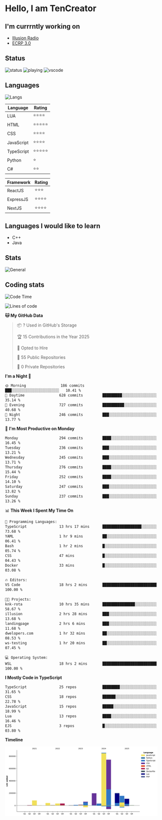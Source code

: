 # Hello, I am TenCreator

## I'm currrntly working on
- [Illusion Radio](https://illusionradio.co.uk/)
- [ECRP 3.0](http://github.com/Emerald-Coast-Roleplay/)

## Status
![status](https://api.statusbadges.me/badge/status/518334475038359555?simple=true&style=for-the-badge)
![playing](https://api.statusbadges.me/badge/playing/518334475038359555?style=for-the-badge)
![vscode](https://api.statusbadges.me/badge/vscode/518334475038359555?style=for-the-badge)

## Languages
![Langs](https://github-readme-stats.vercel.app/api/top-langs/?username=tencreator&layout=compact&theme=radical)


|Language|Rating|
|--------|------|
|LUA|⭐️⭐️⭐️⭐️|
|HTML|⭐️⭐️⭐️⭐️⭐️|
|CSS|⭐️⭐️⭐️⭐️|
|JavaScript|⭐️⭐️⭐️⭐️|
|TypeScript|⭐️⭐️⭐️⭐️⭐️|
|Python|⭐️|
|C#|⭐️⭐️ |

|Framework|Rating|
|--------|------|
|ReactJS|⭐️⭐️⭐|
|ExpressJS|⭐️⭐️⭐️⭐️|
|NextJS|⭐️⭐️⭐⭐️|

## Languages I would like to learn
- C++
- Java

## Stats
![General](https://github-readme-stats.vercel.app/api?username=tencreator&show_icons=true&theme=radical)

## Coding stats

<!--START_SECTION:waka-->
![Code Time](http://img.shields.io/badge/Code%20Time-376%20hrs%2020%20mins-blue)

![Lines of code](https://img.shields.io/badge/From%20Hello%20World%20I%27ve%20Written-1.9%20million%20lines%20of%20code-blue)

**🐱 My GitHub Data** 

> 📦 ? Used in GitHub's Storage 
 > 
> 🏆 15 Contributions in the Year 2025
 > 
> 💼 Opted to Hire
 > 
> 📜 55 Public Repositories 
 > 
> 🔑 0 Private Repositories 
 > 
**I'm a Night 🦉** 

```text
🌞 Morning                186 commits         ███░░░░░░░░░░░░░░░░░░░░░░   10.41 % 
🌆 Daytime                628 commits         █████████░░░░░░░░░░░░░░░░   35.14 % 
🌃 Evening                727 commits         ██████████░░░░░░░░░░░░░░░   40.68 % 
🌙 Night                  246 commits         ███░░░░░░░░░░░░░░░░░░░░░░   13.77 % 
```
📅 **I'm Most Productive on Monday** 

```text
Monday                   294 commits         ████░░░░░░░░░░░░░░░░░░░░░   16.45 % 
Tuesday                  236 commits         ███░░░░░░░░░░░░░░░░░░░░░░   13.21 % 
Wednesday                245 commits         ███░░░░░░░░░░░░░░░░░░░░░░   13.71 % 
Thursday                 276 commits         ████░░░░░░░░░░░░░░░░░░░░░   15.44 % 
Friday                   252 commits         ████░░░░░░░░░░░░░░░░░░░░░   14.10 % 
Saturday                 247 commits         ███░░░░░░░░░░░░░░░░░░░░░░   13.82 % 
Sunday                   237 commits         ███░░░░░░░░░░░░░░░░░░░░░░   13.26 % 
```


📊 **This Week I Spent My Time On** 

```text
💬 Programming Languages: 
TypeScript               13 hrs 17 mins      ██████████████████░░░░░░░   73.68 % 
YAML                     1 hr 9 mins         ██░░░░░░░░░░░░░░░░░░░░░░░   06.41 % 
Bash                     1 hr 2 mins         █░░░░░░░░░░░░░░░░░░░░░░░░   05.74 % 
CSS                      47 mins             █░░░░░░░░░░░░░░░░░░░░░░░░   04.43 % 
Docker                   33 mins             █░░░░░░░░░░░░░░░░░░░░░░░░   03.08 % 

🔥 Editors: 
VS Code                  18 hrs 2 mins       █████████████████████████   100.00 % 

🐱‍💻 Projects: 
knk-rota                 10 hrs 35 mins      ███████████████░░░░░░░░░░   58.67 % 
illusion                 2 hrs 28 mins       ███░░░░░░░░░░░░░░░░░░░░░░   13.68 % 
landingpage              2 hrs 6 mins        ███░░░░░░░░░░░░░░░░░░░░░░   11.68 % 
dwelopers.com            1 hr 32 mins        ██░░░░░░░░░░░░░░░░░░░░░░░   08.53 % 
ws-testing               1 hr 20 mins        ██░░░░░░░░░░░░░░░░░░░░░░░   07.45 % 

💻 Operating System: 
WSL                      18 hrs 2 mins       █████████████████████████   100.00 % 
```

**I Mostly Code in TypeScript** 

```text
TypeScript               25 repos            ████████░░░░░░░░░░░░░░░░░   31.65 % 
CSS                      18 repos            ██████░░░░░░░░░░░░░░░░░░░   22.78 % 
JavaScript               15 repos            █████░░░░░░░░░░░░░░░░░░░░   18.99 % 
Lua                      13 repos            ████░░░░░░░░░░░░░░░░░░░░░   16.46 % 
EJS                      3 repos             █░░░░░░░░░░░░░░░░░░░░░░░░   03.80 % 
```



**Timeline**

![Lines of Code chart](https://raw.githubusercontent.com/tencreator/tencreator/main/assets/bar_graph.png)


<!--END_SECTION:waka-->
